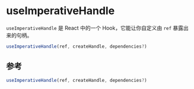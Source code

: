 # useImperativeHandle

`useImperativeHandle` 是 React 中的一个 Hook，它能让你自定义由 `ref` 暴露出来的句柄。

```jsx
useImperativeHandle(ref, createHandle, dependencies?)
```

## 参考 

```jsx
useImperativeHandle(ref, createHandle, dependencies?)
```